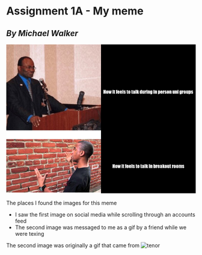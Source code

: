 
# Assignment 1A - **My meme**
## *By Michael Walker*
![](my_meme.jpeg)

The places I found the images for this meme
* I saw the first image on social media while scrolling through an accounts feed
* The second image was messaged to me as a gif by a friend while we were texing

The second image was originally a gif that came from ![tenor](https://tenor.com/) 
